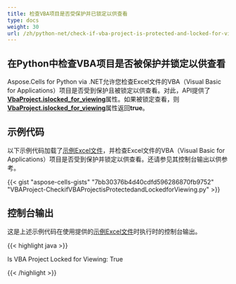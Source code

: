 ```yaml
---
title: 检查VBA项目是否受保护并已锁定以供查看
type: docs
weight: 30
url: /zh/python-net/check-if-vba-project-is-protected-and-locked-for-viewing/
---
```


## 在Python中检查VBA项目是否被保护并锁定以供查看

Aspose.Cells for Python via .NET允许您检查Excel文件的VBA（Visual Basic for Applications）项目是否受到保护且被锁定以供查看。对此，API提供了[**VbaProject.islocked_for_viewing**](https://reference.aspose.com/cells/python-net/aspose.cells.vba/vbaproject/islocked_for_viewing/)属性。如果被锁定查看，则[**VbaProject.islocked_for_viewing**](https://reference.aspose.com/cells/python-net/aspose.cells.vba/vbaproject/islocked_for_viewing/)属性返回**true**。

## **示例代码**

以下示例代码加载了[示例Excel文件](43352065.xlsm)，并检查Excel文件的VBA（Visual Basic for Applications）项目是否受到保护并锁定以供查看。还请参见其控制台输出以供参考。

{{< gist "aspose-cells-gists" "7bb30376b4d40cdfd596286870fb9752" "VBAProject-CheckifVBAProjectisProtectedandLockedforViewing.py" >}}

## **控制台输出**

这是上述示例代码在使用提供的[示例Excel文件](43352065.xlsm)时执行时的控制台输出。

{{< highlight java >}}

Is VBA Project Locked for Viewing: True

{{< /highlight >}}

